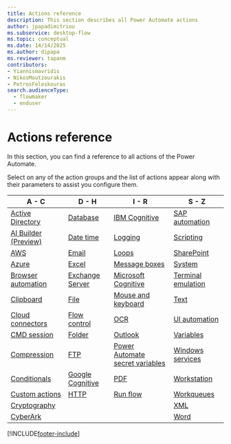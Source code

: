 ```yaml
---
title: Actions reference
description: This section describes all Power Automate actions
author: jpapadimitriou
ms.subservice: desktop-flow
ms.topic: conceptual
ms.date: 14/14/2025
ms.author: dipapa
ms.reviewer: tapanm
contributors:
- Yiannismavridis
- NikosMoutzourakis
- PetrosFeleskouras
search.audienceType: 
  - flowmaker
  - enduser
---
```


# Actions reference

In this section, you can find a reference to all actions of the Power Automate.

Select on any of the action groups and the list of actions appear along with their parameters to assist you configure them.

|A - C|D - H|I - R|S - Z|
|----|----|----|----|
|[Active Directory](actions-reference/activedirectory.md)|[Database](actions-reference/database.md)|[IBM Cognitive](actions-reference/ibmcognitive.md)|[SAP automation](actions-reference/sap.md)|
|[AI Builder (Preview)](actions-reference/aibuilder.md)|[Date time](actions-reference/datetime.md)|[Logging](actions-reference/logging.md)|[Scripting](actions-reference/scripting.md)|
|[AWS](actions-reference/aws.md)|[Email](actions-reference/email.md)|[Loops](actions-reference/loops.md)|[SharePoint](actions-reference/sharepoint.md)|
|[Azure](actions-reference/azure.md)|[Excel](actions-reference/excel.md)|[Message boxes](actions-reference/display.md)|[System](actions-reference/system.md)|
|[Browser automation](actions-reference/webautomation.md)|[Exchange Server](actions-reference/exchange.md)|[Microsoft Cognitive](actions-reference/microsoftcognitive.md)|[Terminal emulation](actions-reference/terminalemulation.md)|
|[Clipboard](actions-reference/clipboard.md)|[File](actions-reference/file.md)|[Mouse and keyboard](actions-reference/mouseandkeyboard.md)|[Text](actions-reference/text.md)|
|[Cloud connectors](actions-reference/cloudconnectors.md)|[Flow control](actions-reference/flowcontrol.md)|[OCR](actions-reference/ocr.md)|[UI automation](actions-reference/uiautomation.md)|
|[CMD session](actions-reference/cmd.md)|[Folder](actions-reference/folder.md)|[Outlook](actions-reference/outlook.md)|[Variables](actions-reference/variables.md)|
|[Compression](actions-reference/compression.md)|[FTP](actions-reference/ftp.md)|[Power Automate secret variables](actions-reference/powerautomatesecretvariables.md)|[Windows services](actions-reference/services.md)|
|[Conditionals](actions-reference/conditionals.md)|[Google Cognitive](actions-reference/googlecognitive.md)|[PDF](actions-reference/pdf.md)|[Workstation](actions-reference/workstation.md)|
|[Custom actions](actions-reference/custommodule.md)|[HTTP](actions-reference/web.md)|[Run flow](actions-reference/runflow.md)|[Workqueues](actions-reference/workqueues.md)|
|[Cryptography](actions-reference/cryptography.md)|||[XML](actions-reference/xml.md)|
|[CyberArk](actions-reference/cyberark.md)|||[Word](actions-reference/word.md)|

[!INCLUDE[footer-include](../includes/footer-banner.md)]
